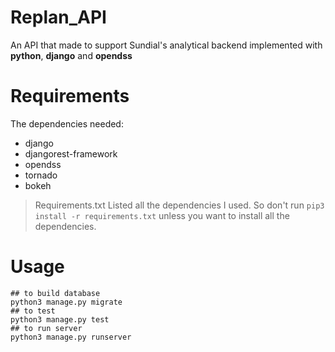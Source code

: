 # Replan_API

An API that made to support Sundial's analytical backend implemented with __python__, __django__ and __opendss__

# Requirements

The dependencies needed:

* django
* djangorest-framework
* opendss
* tornado
* bokeh

> Requirements.txt Listed all the dependencies I used. So don't run `pip3 install -r requirements.txt` unless you want to install all the dependencies.

# Usage

```
## to build database
python3 manage.py migrate
## to test
python3 manage.py test
## to run server
python3 manage.py runserver

```
